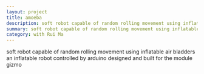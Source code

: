 ```yaml
---
layout: project
title: amoeba
description: soft robot capable of random rolling movement using inflatable air bladders
summary: soft robot capable of random rolling movement using inflatable air bladders
category: with Rui Ma
---
```


soft robot capable of random rolling movement using inflatable air bladders
an inflatable robot controlled by arduino designed and built for the module gizmo
